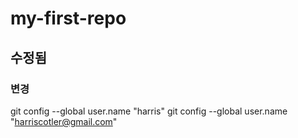 # my-first-repo
## 수정됨
### 변경

git config --global user.name "harris"
git config --global user.name "harriscotler@gmail.com"